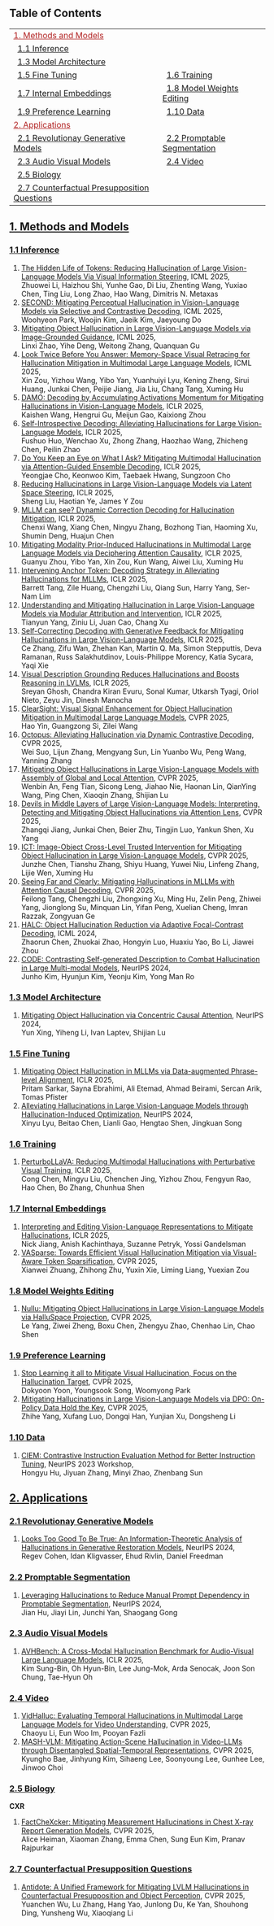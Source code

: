 ## Table of Contents

<table>
<tr><td colspan="2"><a href="#1-methods-and-models" style="color:#B22222">1. Methods and Models</a></td></tr>
<tr>
  <td>&ensp;<a href="#11-inference">1.1 Inference</a></td>
  <!-- <td>&ensp;<a href="#12-datasets-and-benchmarks">1.2 Datasets and Benchmarks</a></td> -->
</tr>
<tr>
  <td>&ensp;<a href="#13-model-architechture">1.3 Model Architecture</a></td>
  <!-- <td>&ensp;<a href="#14-hallucination-detection">1.4 Hallucination Detection</a></td> -->
</tr>
<tr>
  <td>&ensp;<a href="#15-fine-tuning">1.5 Fine Tuning</a></td>
  <td>&ensp;<a href="#16-training">1.6 Training</a></td>
</tr>
<tr>
  <td>&ensp;<a href="#17-internal-embeddings">1.7 Internal Embeddings</a></td>
  <td>&ensp;<a href="#18-model-weights-editing">1.8 Model Weights Editing</a></td>
</tr>
<tr>
  <td>&ensp;<a href="#19-preference-learning">1.9 Preference Learning</a></td>
  <td>&ensp;<a href="#110-data">1.10 Data</a></td>
</tr>

<tr><td colspan="2"><a href="#2-applications" style="color:#B22222">2. Applications</a></td></tr>
<tr>
  <td>&ensp;<a href="#21-revolutionary-generation-models">2.1 Revolutionay Generative Models</a></td>
  <td>&ensp;<a href="#22-promptable-segmentation">2.2 Promptable Segmentation</a></td>
</tr>
<tr>
  <td>&ensp;<a href="#23-audio-visual-models">2.3 Audio Visual Models</a></td>
  <td>&ensp;<a href="#24-video">2.4 Video</a></td>
</tr>
<tr>
  <td>&ensp;<a href="#25-biology">2.5 Biology</a></td>
  <!-- <td>&ensp;<a href="#26-vision-question-answering">2.6 Vision Question Answering</a></td> -->
</tr>
<tr>
  <td>&ensp;<a href="#27-counterfactual-presupposition-questions">2.7 Counterfactual Presupposition Questions</a></td>
  <!-- <td>&ensp;<a href="#26-vision-question-answering">2.6 Vision Question Answering</a></td> -->
</tr>
</table>


## [1. Methods and Models](#content)
### [1.1 Inference](#content)
1. [The Hidden Life of Tokens: Reducing Hallucination of Large Vision-Language Models Via Visual Information Steering](https://arxiv.org/abs/2502.03628), ICML 2025, \
Zhuowei Li, Haizhou Shi, Yunhe Gao, Di Liu, Zhenting Wang, Yuxiao Chen, Ting Liu, Long Zhao, Hao Wang, Dimitris N. Metaxas
1. [SECOND: Mitigating Perceptual Hallucination in Vision-Language Models via Selective and Contrastive Decoding](https://arxiv.org/abs/2506.08391), ICML 2025, \
Woohyeon Park, Woojin Kim, Jaeik Kim, Jaeyoung Do
1. [Mitigating Object Hallucination in Large Vision-Language Models via Image-Grounded Guidance](https://arxiv.org/abs/2402.08680), ICML 2025, \
Linxi Zhao, Yihe Deng, Weitong Zhang, Quanquan Gu
1. [Look Twice Before You Answer: Memory-Space Visual Retracing for Hallucination Mitigation in Multimodal Large Language Models](https://arxiv.org/abs/2410.03577), ICML 2025, \
Xin Zou, Yizhou Wang, Yibo Yan, Yuanhuiyi Lyu, Kening Zheng, Sirui Huang, Junkai Chen, Peijie Jiang, Jia Liu, Chang Tang, Xuming Hu
1. [DAMO: Decoding by Accumulating Activations Momentum for Mitigating Hallucinations in Vision-Language Models](https://iclr.cc/virtual/2025/poster/30108), ICLR 2025, \
Kaishen Wang, Hengrui Gu, Meijun Gao, Kaixiong Zhou
1. [Self-Introspective Decoding: Alleviating Hallucinations for Large Vision-Language Models](https://iclr.cc/virtual/2025/poster/28166), ICLR 2025, \
Fushuo Huo, Wenchao Xu, Zhong Zhang, Haozhao Wang, Zhicheng Chen, Peilin Zhao
1. [Do You Keep an Eye on What I Ask? Mitigating Multimodal Hallucination via Attention-Guided Ensemble Decoding](https://iclr.cc/virtual/2025/poster/27655), ICLR 2025, \
Yeongjae Cho, Keonwoo Kim, Taebaek Hwang, Sungzoon Cho
1. [Reducing Hallucinations in Large Vision-Language Models via Latent Space Steering](https://iclr.cc/virtual/2025/poster/30013), ICLR 2025, \
Sheng Liu, Haotian Ye, James Y Zou
1. [MLLM can see? Dynamic Correction Decoding for Hallucination Mitigation](https://iclr.cc/virtual/2025/poster/30978), ICLR 2025, \
Chenxi Wang, Xiang Chen, Ningyu Zhang, Bozhong Tian, Haoming Xu, Shumin Deng, Huajun Chen
1. [Mitigating Modality Prior-Induced Hallucinations in Multimodal Large Language Models via Deciphering Attention Causality](https://iclr.cc/virtual/2025/poster/30629), ICLR 2025, \
Guanyu Zhou, Yibo Yan, Xin Zou, Kun Wang, Aiwei Liu, Xuming Hu
1. [Intervening Anchor Token: Decoding Strategy in Alleviating Hallucinations for MLLMs](https://iclr.cc/virtual/2025/poster/27678), ICLR 2025, \
Barrett Tang, Zile Huang, Chengzhi Liu, Qiang Sun, Harry Yang, Ser-Nam Lim
1. [Understanding and Mitigating Hallucination in Large Vision-Language Models via Modular Attribution and Intervention](https://iclr.cc/virtual/2025/poster/30556), ICLR 2025, \
Tianyun Yang, Ziniu Li, Juan Cao, Chang Xu
1. [Self-Correcting Decoding with Generative Feedback for Mitigating Hallucinations in Large Vision-Language Models](https://iclr.cc/virtual/2025/poster/28052), ICLR 2025, \
Ce Zhang, Zifu Wan, Zhehan Kan, Martin Q. Ma, Simon Stepputtis, Deva Ramanan, Russ Salakhutdinov, Louis-Philippe Morency, Katia Sycara, Yaqi Xie
1. [Visual Description Grounding Reduces Hallucinations and Boosts Reasoning in LVLMs](https://iclr.cc/virtual/2025/poster/31078), ICLR 2025, \
Sreyan Ghosh, Chandra Kiran Evuru, Sonal Kumar, Utkarsh Tyagi, Oriol Nieto, Zeyu Jin, Dinesh Manocha
1. [ClearSight: Visual Signal Enhancement for Object Hallucination Mitigation in Multimodal Large Language Models](https://arxiv.org/abs/2503.13107), CVPR 2025, \
Hao Yin, Guangzong Si, Zilei Wang
1. [Octopus: Alleviating Hallucination via Dynamic Contrastive Decoding](https://arxiv.org/abs/2503.00361), CVPR 2025, \
Wei Suo, Lijun Zhang, Mengyang Sun, Lin Yuanbo Wu, Peng Wang, Yanning Zhang
1. [Mitigating Object Hallucinations in Large Vision-Language Models with Assembly of Global and Local Attention](https://arxiv.org/abs/2406.12718), CVPR 2025, \
Wenbin An, Feng Tian, Sicong Leng, Jiahao Nie, Haonan Lin, QianYing Wang, Ping Chen, Xiaoqin Zhang, Shijian Lu
1. [Devils in Middle Layers of Large Vision-Language Models: Interpreting, Detecting and Mitigating Object Hallucinations via Attention Lens](https://arxiv.org/abs/2411.16724), CVPR 2025, \
Zhangqi Jiang, Junkai Chen, Beier Zhu, Tingjin Luo, Yankun Shen, Xu Yang
1. [ICT: Image-Object Cross-Level Trusted Intervention for Mitigating Object Hallucination in Large Vision-Language Models](https://arxiv.org/abs/2411.15268), CVPR 2025, \
Junzhe Chen, Tianshu Zhang, Shiyu Huang, Yuwei Niu, Linfeng Zhang, Lijie Wen, Xuming Hu
1. [Seeing Far and Clearly: Mitigating Hallucinations in MLLMs with Attention Causal Decoding](https://arxiv.org/abs/2505.16652), CVPR 2025, \
Feilong Tang, Chengzhi Liu, Zhongxing Xu, Ming Hu, Zelin Peng, Zhiwei Yang, Jionglong Su, Minquan Lin, Yifan Peng, Xuelian Cheng, Imran Razzak, Zongyuan Ge
1. [HALC: Object Hallucination Reduction via Adaptive Focal-Contrast Decoding](https://arxiv.org/abs/2403.00425), ICML 2024, \
Zhaorun Chen, Zhuokai Zhao, Hongyin Luo, Huaxiu Yao, Bo Li, Jiawei Zhou
1. [CODE: Contrasting Self-generated Description to Combat Hallucination in Large Multi-modal Models](https://arxiv.org/abs/2406.01920), NeurIPS 2024, \
Junho Kim, Hyunjun Kim, Yeonju Kim, Yong Man Ro


### [1.3 Model Architecture](#content)
1. [Mitigating Object Hallucination via Concentric Causal Attention](https://arxiv.org/abs/2410.15926), NeurIPS 2024, \
Yun Xing, Yiheng Li, Ivan Laptev, Shijian Lu


### [1.5 Fine Tuning](#content)
1. [Mitigating Object Hallucination in MLLMs via Data-augmented Phrase-level Alignment](https://iclr.cc/virtual/2025/poster/27739), ICLR 2025, \
Pritam Sarkar, Sayna Ebrahimi, Ali Etemad, Ahmad Beirami, Sercan Arik, Tomas Pfister
1. [Alleviating Hallucinations in Large Vision-Language Models through Hallucination-Induced Optimization](https://nips.cc/virtual/2024/poster/95118), NeurIPS 2024, \
Xinyu Lyu, Beitao Chen, Lianli Gao, Hengtao Shen, Jingkuan Song

### [1.6 Training](#content)
1. [PerturboLLaVA: Reducing Multimodal Hallucinations with Perturbative Visual Training](https://iclr.cc/virtual/2025/poster/28657), ICLR 2025, \
Cong Chen, Mingyu Liu, Chenchen Jing, Yizhou Zhou, Fengyun Rao, Hao Chen, Bo Zhang, Chunhua Shen

### [1.7 Internal Embeddings](#content)
1. [Interpreting and Editing Vision-Language Representations to Mitigate Hallucinations](https://iclr.cc/virtual/2025/poster/30724), ICLR 2025, \
Nick Jiang, Anish Kachinthaya, Suzanne Petryk, Yossi Gandelsman
1. [VASparse: Towards Efficient Visual Hallucination Mitigation via Visual-Aware Token Sparsification](https://arxiv.org/abs/2501.06553), CVPR 2025, \
Xianwei Zhuang, Zhihong Zhu, Yuxin Xie, Liming Liang, Yuexian Zou

### [1.8 Model Weights Editing](#content)
1. [Nullu: Mitigating Object Hallucinations in Large Vision-Language Models via HalluSpace Projection](https://arxiv.org/abs/2412.13817), CVPR 2025, \
Le Yang, Ziwei Zheng, Boxu Chen, Zhengyu Zhao, Chenhao Lin, Chao Shen

### [1.9 Preference Learning](#content)
1. [Stop Learning it all to Mitigate Visual Hallucination, Focus on the Hallucination Target](https://arxiv.org/abs/2506.11417), CVPR 2025, \
Dokyoon Yoon, Youngsook Song, Woomyong Park
1. [Mitigating Hallucinations in Large Vision-Language Models via DPO: On-Policy Data Hold the Key](https://chatgpt.com/c/68d76812-3148-8326-b324-0f8bae04582f), CVPR 2025, \
Zhihe Yang, Xufang Luo, Dongqi Han, Yunjian Xu, Dongsheng Li

### [1.10 Data](#content)
1. [CIEM: Contrastive Instruction Evaluation Method for Better Instruction Tuning](https://arxiv.org/abs/2309.02301), NeurIPS 2023 Workshop, \
   Hongyu Hu, Jiyuan Zhang, Minyi Zhao, Zhenbang Sun



## [2. Applications](#content)
### [2.1 Revolutionay Generative Models](#content)
1. [Looks Too Good To Be True: An Information-Theoretic Analysis of Hallucinations in Generative Restoration Models](https://arxiv.org/abs/2405.16475), NeurIPS 2024, \
Regev Cohen, Idan Kligvasser, Ehud Rivlin, Daniel Freedman

### [2.2 Promptable Segmentation](#content)
1. [Leveraging Hallucinations to Reduce Manual Prompt Dependency in Promptable Segmentation](https://nips.cc/virtual/2024/poster/96318), NeurIPS 2024, \
Jian Hu, Jiayi Lin, Junchi Yan, Shaogang Gong

### [2.3 Audio Visual Models](#content)
1. [AVHBench: A Cross-Modal Hallucination Benchmark for Audio-Visual Large Language Models](https://iclr.cc/virtual/2025/poster/28638), ICLR 2025, \
Kim Sung-Bin, Oh Hyun-Bin, Lee Jung-Mok, Arda Senocak, Joon Son Chung, Tae-Hyun Oh

### [2.4 Video](#content)
1. [VidHalluc: Evaluating Temporal Hallucinations in Multimodal Large Language Models for Video Understanding](https://arxiv.org/abs/2412.03735), CVPR 2025, \
Chaoyu Li, Eun Woo Im, Pooyan Fazli
1. [MASH-VLM: Mitigating Action-Scene Hallucination in Video-LLMs through Disentangled Spatial-Temporal Representations](https://arxiv.org/abs/2503.15871), CVPR 2025, \
Kyungho Bae, Jinhyung Kim, Sihaeng Lee, Soonyoung Lee, Gunhee Lee, Jinwoo Choi

### [2.5 Biology](#content)
**CXR**
1. [FactCheXcker: Mitigating Measurement Hallucinations in Chest X-ray Report Generation Models](https://arxiv.org/abs/2411.18672), CVPR 2025, \
Alice Heiman, Xiaoman Zhang, Emma Chen, Sung Eun Kim, Pranav Rajpurkar

### [2.7 Counterfactual Presupposition Questions](#content)
1. [Antidote: A Unified Framework for Mitigating LVLM Hallucinations in Counterfactual Presupposition and Object Perception](https://arxiv.org/abs/2504.20468), CVPR 2025, \
Yuanchen Wu, Lu Zhang, Hang Yao, Junlong Du, Ke Yan, Shouhong Ding, Yunsheng Wu, Xiaoqiang Li
